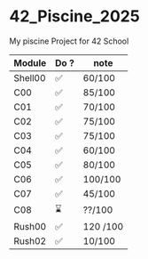 # 42_Piscine_2025
My piscine Project for 42 School 

| Module | Do ? | note |
|--------|------|-------|
| Shell00 | ✅|60/100 |
| C00 | ✅ | 85/100 |
| C01 | ✅ | 70/100 |
| C02 | ✅ | 75/100 |
| C03 | ✅ | 75/100 |
| C04 | ✅ | 60/100 |
| C05 | ✅ | 80/100 |
| C06 | ✅ | 100/100 |
| C07 | ✅ | 45/100 |
| C08 | ⌛ | ??/100 |
| Rush00 | ✅ | 120 /100 |
| Rush02 | ✅ | 10/100 |
